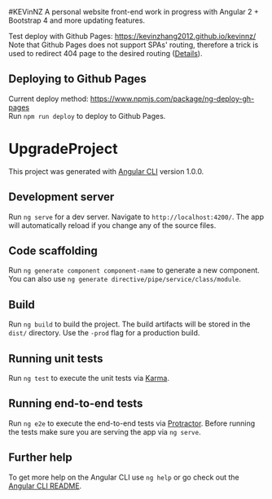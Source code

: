#KEVinNZ
A personal website front-end work in progress with Angular 2 + Bootstrap 4 and more updating features.

Test deploy with Github Pages: https://kevinzhang2012.github.io/kevinnz/<br/>
Note that Github Pages does not support SPAs' routing, therefore a trick is used to redirect 404 page to the desired routing ([Details](http://developer.telerik.com/featured/quick-angular-2-hosting-angular-cli-github-pages/)).

## Deploying to Github Pages

Current deploy method: https://www.npmjs.com/package/ng-deploy-gh-pages <br/>
Run `npm run deploy` to deploy to Github Pages.

# UpgradeProject

This project was generated with [Angular CLI](https://github.com/angular/angular-cli) version 1.0.0.

## Development server

Run `ng serve` for a dev server. Navigate to `http://localhost:4200/`. The app will automatically reload if you change any of the source files.

## Code scaffolding

Run `ng generate component component-name` to generate a new component. You can also use `ng generate directive/pipe/service/class/module`.

## Build

Run `ng build` to build the project. The build artifacts will be stored in the `dist/` directory. Use the `-prod` flag for a production build.

## Running unit tests

Run `ng test` to execute the unit tests via [Karma](https://karma-runner.github.io).

## Running end-to-end tests

Run `ng e2e` to execute the end-to-end tests via [Protractor](http://www.protractortest.org/).
Before running the tests make sure you are serving the app via `ng serve`.

## Further help

To get more help on the Angular CLI use `ng help` or go check out the [Angular CLI README](https://github.com/angular/angular-cli/blob/master/README.md).
